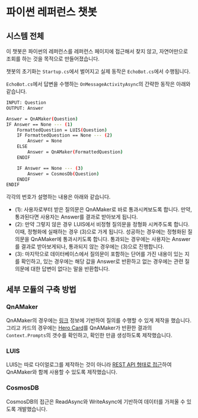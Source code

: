 ﻿# 파이썬 레퍼런스 챗봇

## 시스템 전체

이 챗봇은 파이썬의 레퍼런스를 레퍼런스 페이지에 접근해서 찾지 않고, 자연어만으로 조회를 하는 것을 목적으로 만들어졌습니다.

챗봇의 초기화는 `Startup.cs`에서 벌어지고 실제 동작은 `EchoBot.cs`에서 수행됩니다.

`EchoBot.cs`에서 답변을 수행하는 `OnMessageActivityAsync`의 간략한 동작은 아래와 같습니다.
```bash
INPUT: Question
OUTPUT: Answer

Answer = QnAMaker(Question)
IF Answer == None --- (1)
    FormattedQuestion = LUIS(Question)
    IF FormattedQuestion == None --- (2)
        Answer = None
    ELSE
        Answer = QnAMaker(FormattedQuestion)
    ENDIF

    IF Answer == None --- (3)
        Answer = CosmosDb(Question)
    ENDIF
ENDIF
```

각각의 번호가 설명하는 내용은 아래와 같습니다.

- (1): 사용자로부터 받은 질의문은 QnAMaker로 바로 통과시켜보도록 합니다. 만약, 통과된다면 사용자는 Answer를 결과로 받아보게 됩니다.
- (2): 만약 그렇지 않은 경우 LUIS에서 비정형 질의문을 정형화 시켜주도록 합니다. 이때, 정형화에 실패하는 경우 (3)으로 가게 됩니다. 성공하는 경우에는 정형화된 질의문을 QnAMaker에 통과시키도록 합니다. 통과되는 경우에는 사용자는 Answer를 결과로 받아보게되나, 통과되지 않는 경우에는 (3)으로 진행합니다.
- (3): 마지막으로 데이터베이스에서 질의문이 포함하는 단어를 가진 내용이 있는 지를 확인하고, 있는 경우에는 해당 값을 Answer로 반환하고 없는 경우에는 관련 질의문에 대한 답변이 없다는 말을 반환합니다.


## 세부 모듈의 구축 방법

### QnAMaker

QnAMaker의 경우에는 [링크](https://docs.microsoft.com/ko-kr/azure/bot-service/bot-builder-howto-qna?view=azure-bot-service-4.0&tabs=cs) 정보에 기반하여 질의를 수행할 수 있게 제작을 했습니다.
그리고 카드의 경우에는 [Hero Card](https://docs.microsoft.com/ko-kr/azure/bot-service/bot-builder-howto-add-media-attachments?view=azure-bot-service-4.0&tabs=csharp#send-a-hero-card)를 QnAMaker가 반환한 결과의 `Context.Prompts`의 갯수를 확인하고, 확인한 만큼 생성하도록 제작했습니다.

### LUIS

LUIS는 따로 다이얼로그를 제작하는 것이 아니라 [REST API 형태로 접근](https://docs.microsoft.com/ko-kr/azure/cognitive-services/luis/luis-get-started-get-intent-from-rest?pivots=programming-language-csharp)하여 QnAMaker와 함께 사용할 수 있도록 제작했습니다.

### CosmosDB

CosmosDB의 접근은 ReadAsync와 WriteAsync에 기반하여 데이터를 가져올 수 있도록 개발했습니다.
